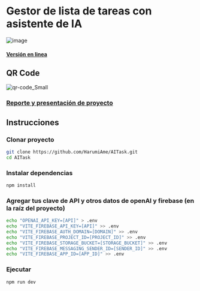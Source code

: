 # Gestor de lista de tareas con asistente de IA
![image](https://github.com/user-attachments/assets/b951f9cd-a227-47d5-affa-2dda18ef2b2f)
#### [Versión en linea](https://ai-task-seven.vercel.app)

## QR Code
![qr-code_Small](https://github.com/user-attachments/assets/1ee226ab-c0c7-43c4-8513-22b64730959a)

### [Reporte y presentación de proyecto](./Docs)

## Instrucciones 
### Clonar proyecto
```bash
git clone https://github.com/HarumiAme/AITask.git
cd AITask
```
### Instalar dependencias
```bash
npm install
```
### Agregar tus clave de API y otros datos de openAI y firebase (en la raíz del proyecto)
```bash
echo "OPENAI_API_KEY=[API]" > .env
echo "VITE_FIREBASE_API_KEY=[API]" >> .env
echo "VITE_FIREBASE_AUTH_DOMAIN=[DOMAIN]" >> .env
echo "VITE_FIREBASE_PROJECT_ID=[PROJECT_ID]" >> .env
echo "VITE_FIREBASE_STORAGE_BUCKET=[STORAGE_BUCKET]" >> .env
echo "VITE_FIREBASE_MESSAGING_SENDER_ID=[SENDER_ID]" >> .env
echo "VITE_FIREBASE_APP_ID=[APP_ID]" >> .env
```
### Ejecutar
```bash
npm run dev
```
